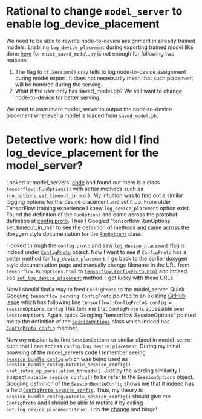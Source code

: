 # Rational to change `model_server` to enable log_device_placement

We need to be able to rewrite node-to-device assignment in already trained models. Enabling `log_device_placement` during exporting trained model like done [here](https://github.com/knodir/serving/commit/604334e7ab67994736da2b68a34decc71cafbef2) for `mnist_saved_model.py` is not enough for following two reasons:
1) The flag to `tf.Session()` only tells to log node-to-device assignment during model export. It does not necessarily mean that such placement will be honored during the serving.
2) What if the user only has saved_model.pb? We still want to change node-to-device for better serving.

We need to instrument model_server to output the node-to-device placement whenever a model is loaded from `saved_model.pb`.


# Detective work: how did I find log_device_placement for the model_server?

Looked at model_servers' [code](https://github.com/tensorflow/serving/blob/master/tensorflow_serving/model_servers/main.cc#L187) and found out there is a class `tensorflow::RunOptions()` with setter methods such as `run_options.set_timeout_in_ms()`. My intuition was to find out a similar logging options for the device placement and set it up. From older TensorFlow training experience I knew `log_device_placement` option exist. Found the definition of the `RunOptions` and came across the protobuf definition at [config.proto](https://github.com/tensorflow/tensorflow/blob/r1.6/tensorflow/core/protobuf/config.proto#L366). Then I Googled "tensorflow RunOptions set_timeout_in_ms" to see the definition of methods and came across the doxygen style documentation for the [`RunOptions`](http://bytedeco.org/javacpp-presets/tensorflow/apidocs/org/bytedeco/javacpp/tensorflow.RunOptions.html) class.

I looked through the `config.proto` and saw [`log_device_placement`](https://github.com/tensorflow/tensorflow/blob/r1.6/tensorflow/core/protobuf/config.proto#L342) flag is indeed under [`ConfigProto`](https://github.com/tensorflow/tensorflow/blob/r1.6/tensorflow/core/protobuf/config.proto#L265) object. Now I want to see if `ConfigProto` has a setter method for `log_device_placement`. I go back to the earlier doxygen style documentation page and manually change filename in the URL from `tensorflow.RunOptions.html` to [`tensorflow.ConfigProto.html`](http://bytedeco.org/javacpp-presets/tensorflow/apidocs/org/bytedeco/javacpp/tensorflow.ConfigProto.html) and indeed see [`set_log_device_placement`](http://bytedeco.org/javacpp-presets/tensorflow/apidocs/org/bytedeco/javacpp/tensorflow.ConfigProto.html#set_log_device_placement-boolean-) method. I got lucky with these URLs.


Now I should find a way to feed `ConfigProto` to the model_server. Quick Googling `tensorflow serving ConfigProto` pointed to an existing [GitHub issue](https://github.com/tensorflow/tensorflow/issues/16716) which has following line `tensorflow::ConfigProto& config = sessionOptions.config` This tells me that `ConfigProto` is accessible over `sessionOptions`. Again, quick Googling "tensorflow SessionOptions" pointed me to the definition of the [`SessionOptions`](https://github.com/tensorflow/tensorflow/blob/master/tensorflow/core/public/session_options.h#L28) class which indeed has [`ConfigProto config`](https://github.com/tensorflow/tensorflow/blob/master/tensorflow/core/public/session_options.h#L58) member.

Now my mission is to find `SessionOptions` or similar object in model_server such that I can access `config.log_device_placement`. During my initial browsing of the model_servers code I remember seeing [`session_bundle_config`](https://github.com/tensorflow/serving/blob/master/tensorflow_serving/model_servers/main.cc#L429) which was being used as `session_bundle_config.mutable_session_config()->set_intra_op_parallelism_threads()`. Just by the wording similarity I suspect `mutable_session_config()` to be refer to the `SessionOptions` object. Googling definition of the `SessionBundleConfig` shows me that it indeed has a field [`ConfigProto session_config`](https://github.com/tensorflow/serving/blob/master/tensorflow_serving/servables/tensorflow/session_bundle_config.proto#L21). Thus, my theory is `session_bundle_config.mutable_session_config()` should give me `ConfigProto` and I should be able to mutate it by calling `set_log_device_placement(true)`. I do the [change](https://github.com/knodir/serving/commit/590059963f12e67ae56990616c21e914da6fb567#diff-53fe26927596e47ad1110b4e1d166723R404) and bingo!